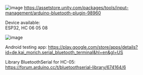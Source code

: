 ![image](https://user-images.githubusercontent.com/20149493/176186209-c4a29fa7-e9e2-41f0-aaca-0cbb83e4aed0.png)
https://assetstore.unity.com/packages/tools/input-management/arduino-bluetooth-plugin-98960

Device available:  
ESP32, HC 06 05 08


![image](https://user-images.githubusercontent.com/20149493/176186838-98f55d4d-8053-4622-83cd-fa78bcf784f4.png)



Android testing app:
https://play.google.com/store/apps/details?id=de.kai_morich.serial_bluetooth_terminal&hl=en&gl=US


Library BluetoothSerial for HC-05:   
https://forum.arduino.cc/t/bluetoothserial-library/674164/6
